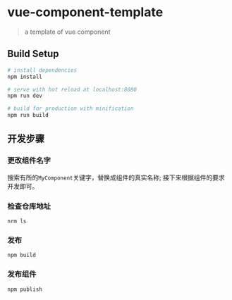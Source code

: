 # vue-component-template

> a template of vue component

## Build Setup

``` bash
# install dependencies
npm install

# serve with hot reload at localhost:8080
npm run dev

# build for production with minification
npm run build
```

## 开发步骤

### 更改组件名字
搜索有所的`MyComponent`关键字，替换成组件的真实名称;
接下来根据组件的要求开发即可。

### 检查仓库地址
```
nrm ls
```

### 发布
```
npm build
```

### 发布组件
```
npm publish
```
